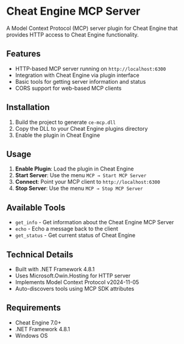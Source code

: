 # Cheat Engine MCP Server

A Model Context Protocol (MCP) server plugin for Cheat Engine that provides HTTP access to Cheat Engine functionality.

## Features

- HTTP-based MCP server running on `http://localhost:6300`
- Integration with Cheat Engine via plugin interface
- Basic tools for getting server information and status
- CORS support for web-based MCP clients

## Installation

1. Build the project to generate `ce-mcp.dll`
2. Copy the DLL to your Cheat Engine plugins directory
3. Enable the plugin in Cheat Engine

## Usage

1. **Enable Plugin**: Load the plugin in Cheat Engine
2. **Start Server**: Use the menu `MCP → Start MCP Server`
3. **Connect**: Point your MCP client to `http://localhost:6300`
4. **Stop Server**: Use the menu `MCP → Stop MCP Server`

## Available Tools

- `get_info` - Get information about the Cheat Engine MCP Server
- `echo` - Echo a message back to the client
- `get_status` - Get current status of Cheat Engine

## Technical Details

- Built with .NET Framework 4.8.1
- Uses Microsoft.Owin.Hosting for HTTP server
- Implements Model Context Protocol v2024-11-05
- Auto-discovers tools using MCP SDK attributes

## Requirements

- Cheat Engine 7.0+
- .NET Framework 4.8.1
- Windows OS